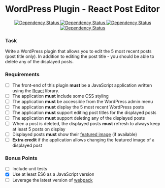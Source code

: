 # WordPress Plugin - React Post Editor

<div align='center'>
<!-- Build status -->
<a href='https://circleci.com/gh/bhefty/wp-react-post' target='_blank'>
  <img src='https://circleci.com/gh/bhefty/wp-react-post.svg?style=shield' alt='Dependency Status' />
</a>
<!-- Test coverage -->
<a href='https://coveralls.io/github/bhefty/wp-react-post?branch=master' target='_blank'>
  <img src='https://coveralls.io/repos/github/bhefty/wp-react-post/badge.svg?branch=master' alt='Dependency Status' />
</a>
<!-- depedency status -->
<a href='https://david-dm.org/bhefty/wp-react-post' target='_blank'>
  <img src='https://david-dm.org/bhefty/wp-react-post/status.svg' alt='Dependency Status' />
</a>
<!-- devDepedency status -->
<a href='https://david-dm.org/bhefty/wp-react-post?type=dev' target='_blank'>
  <img src='https://david-dm.org/bhefty/wp-react-post/dev-status.svg' alt='Dependency Status' />
</a>
</div>

### Task
Write a WordPress plugin that allows you to edit the 5 most recent posts (post title only). In addition to editing the post title - you should be able to delete any of the displayed posts.

### Requirements
- [ ] The front-end of this plugin **must** be a JavaScript application written using the [React](https://facebook.github.io/react/) library.
- [ ] The application **must** include some CSS styling
- [ ] The application **must** be accessible from the WordPress admin menu
- [ ] The application **must** display the 5 most recent WordPress posts
- [ ] The application **must** support editing post titles for the displayed posts
- [ ] The application **must** support deleting any of the displayed posts
- [ ] When a post is deleted, the displayed posts **must** refresh to always keep at least 5 posts on display
- [ ] Displayed posts **must** show their [featured image](http://www.wpbeginner.com/beginners-guide/how-to-add-featured-image-or-post-thumbnails-in-wordpress/) (if available)
- [ ] **Extra credit** if the application allows changing the featured image of a displayed post

### Bonus Points
- [ ] Include unit tests
- [x] Use at least ES6 as a JavaScript version
- [ ] Leverage the latest version of [webpack](https://webpack.js.org/)